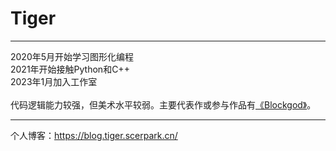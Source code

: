 # Tiger
***
2020年5月开始学习图形化编程  
2021年开始接触Python和C++  
2023年1月加入工作室  
<br>
代码逻辑能力较强，但美术水平较弱。主要代表作或参与作品有[《Blockgod》](https://www.40code.com/#page=work&id=3973)。
***
个人博客：https://blog.tiger.scerpark.cn/